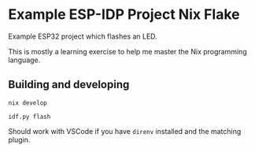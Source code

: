 # Example ESP-IDP Project Nix Flake

Example ESP32 project which flashes an LED.

This is mostly a learning exercise to help me master the Nix programming language.

## Building and developing

    nix develop

    idf.py flash

Should work with VSCode if you have `direnv` installed and the matching plugin.
